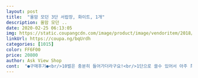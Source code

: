 ```yaml
---
layout: post 
title:  "올맘 모던 3단 서랍장, 화이트, 1개" 
description: 올맘 모던 ..
date: 2020-02-25 06:13:05 
img: https://static.coupangcdn.com/image/product/image/vendoritem/2018/10/15/3146736560/2ad9f727-4b8a-45e4-8421-e733c2affda3.jpg 
linkUrl: https://coupa.ng/bqUrdh 
categories: [1015] 
color: FF6F00 
price: 20800 
author: Ask View Shop 
cont:  "●구매후기●<br/>10벌은 충분히 들어가더라구요!<br/>1단으로 쓸수 있어서 아주 최고예요ㅋㅋㅋ<br/>2019년 7월 16일 현제 후기.<br/><br/>가격 대비 만족합니다! 서랍장 필요하신 분들<br/>고장나면 바꾸려고 했는데 언제 고장이 나지?????<br/>구매하게 되었네요<br/>구매하셔도 문제 없을 것 같아요<br/>그 위에 물티슈 같은 큼직한 것들 얹어뒀어요<br/>그럼 깔끔하게 관리 할수 있을껌니다.<br/><br/>그리고 3단 죄다 분리가 되서 2단으로 쓸수도 있고<br/>근 2년을 써가는데 후회없이 아주 잘쓰는중.<br/><br/>근데 급하게 확 여는거 아니라면 쉽게쉽게 열림니다요.<br/><br/>난중에 필요하면 재재구매 하겠습니다ㅋ<br/>다들 많이 사시길래 현 시점 상품평 추가 올려요.<br/><br/>단점으로는 바퀴가 너무 쉽게 굴러간다는 것 .<br/>???<br/>더 편하고 예쁩니다<br/>돈 더 써서 좋은 제품을 사시길ㅋㅋㅋㅋㅋ<br/>또 서랍장 위 표면이 울퉁불퉁해서 먼지가 끼기 쉬워요<br/>맨 마지막 칸에 무게가 좀 나가는 것들을 넣는게<br/>맨위에 무늬에 때가 잘차는데 물티슈로 닦아내기 힘듬.<br/><br/>뭐지 하고 찾아봤는데 벽에 고정하는 용도더라구요<br/>바퀴 굴리려고 산 거라 딱히 필요는 없을 것 같아요^... <br/>^<br/>바퀴 달려있다는 점에 혹해서 샀어요 ㅋ̄̈ㅋ꙼̈ㅋ̆̎<br/>바퀴가 있는데 그 동글동글 여기저기 회전되는 바퀴를<br/>별로 안 좋아하는데<br/>서랍 안에도 넓고 공간도 크고 최고네요ㅋㅋ<br/>서랍장에는 니트, 두툼한 티 종류 넣어뒀어요<br/>설명 페이지에 써있듯 완제품으로 옵니다!<br/>세워둘 때에도 고정력이 있겠죠? ㅎㅎㅎㅎ<br/>수낲안에 공간이 넓어서 굉장히 좋았는데 잘 열리지가 않아요.<br/><br/>심신을 안정해줄껌니다ㅋㅋㅋㅋㅋ<br/>싸이즈 잘 맞취서 천같은거 올려놓으세요.<br/><br/>아래 바퀴 부속만 끼워주면 됩니다<br/>아무래도 바퀴 굴릴때 안정감 있고<br/>아주아주 좋은 서랍장!!!!!!!!!<br/>어렵지 않아요<br/>올망  모던3단  서랍장 화이트 1개 수건 서랍장으로 너무 좋은것 같습니다.<br/> 화이트라 깔끔하고 3단으로 되어서 충분한 공간활용과 실내 디자인도 마음에들어요 강력추천합니다<br/>요건 케이스안에 바퀴가 들어서 뭔아 이쁘고 좋더라고요ㅋㅋ<br/>원룸이라 수납공간이 좁아서<br/>이 정도 저렴한 가격에 다용도 서랍장이 별로이시면<br/>이건 진짜 최고네요ㅋㅋ<br/>저는 이케아에서 산 예쁜 행주 덮고,<br/>저의 상품평이 다 맞는건 아니지만<br/>적당한 가격에 큼직한 서랍장 찾다가<br/>전 2단으로 쓰고 1단은 옷 정리함으로 쓸라고요.<br/><br/>전 아주 만족함!!!!!<br/>조립할 때 남는 부품 두개랑 나사가 있어서<br/>책상 밑에 넣어두고 꺼냈다 넣었다 하면서 쓸 생각이에요<br/>치수는 잘 재시구여! ㅎㅎ<br/>크기 적당하고 튼튼한 서랍장이에요!<br/>하지만 고정해서 쓰실꺼 아니라면 바퀴는 제거하는게<br/>훨씬 깔끔해보여서 좋았어요<br/>" 
---
```

